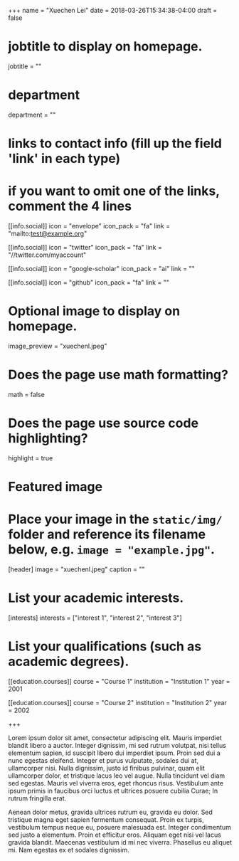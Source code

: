 +++
name = "Xuechen Lei"
date = 2018-03-26T15:34:38-04:00
draft = false

# jobtitle to display on homepage.
jobtitle = ""

# department
department = ""

# links to contact info (fill up the field 'link' in each type)
# if you want to omit one of the links, comment the 4 lines
[[info.social]]
  icon = "envelope"
  icon_pack = "fa"
  link = "mailto:test@example.org"

[[info.social]]
  icon = "twitter"
  icon_pack = "fa"
  link = "//twitter.com/myaccount"

[[info.social]]
  icon = "google-scholar"
  icon_pack = "ai"
  link = ""

[[info.social]]
  icon = "github"
  icon_pack = "fa"
  link = ""

# Optional image to display on homepage.
image_preview = "xuechenl.jpeg"

# Does the  page use math formatting?
math = false

# Does the page use source code highlighting?
highlight = true

# Featured image
# Place your image in the `static/img/` folder and reference its filename below, e.g. `image = "example.jpg"`.
[header]
image = "xuechenl.jpeg"
caption = ""

# List your academic interests.
[interests]
  interests = ["interest 1", "interest 2", "interest 3"]

# List your qualifications (such as academic degrees).
[[education.courses]]
  course = "Course 1"
  institution = "Institution 1"
  year = 2001

[[education.courses]]
  course = "Course 2"
  institution = "Institution 2"
  year = 2002

+++

Lorem ipsum dolor sit amet, consectetur adipiscing elit. Mauris imperdiet blandit libero a auctor. Integer dignissim, mi sed rutrum volutpat, nisi tellus elementum sapien, id suscipit libero dui imperdiet ipsum. Proin sed dui a nunc egestas eleifend. Integer et purus vulputate, sodales dui at, ullamcorper nisi. Nulla dignissim, justo id finibus pulvinar, quam elit ullamcorper dolor, et tristique lacus leo vel augue. Nulla tincidunt vel diam sed egestas. Mauris vel viverra eros, eget rhoncus risus. Vestibulum ante ipsum primis in faucibus orci luctus et ultrices posuere cubilia Curae; In rutrum fringilla erat.

Aenean dolor metus, gravida ultrices rutrum eu, gravida eu dolor. Sed tristique magna eget sapien fermentum consequat. Proin ex turpis, vestibulum tempus neque eu, posuere malesuada est. Integer condimentum sed justo a elementum. Proin et efficitur eros. Aliquam eget nisi vel lacus gravida blandit. Maecenas vestibulum id mi nec viverra. Phasellus eu aliquet mi. Nam egestas ex et sodales dignissim.
